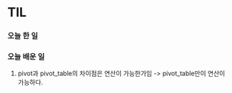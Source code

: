 # TIL

### 오늘 한 일


### 오늘 배운 일 

1. pivot과 pivot_table의 차이점은 연산이 가능한가임
-> pivot_table만이 연산이 가능하다. 
